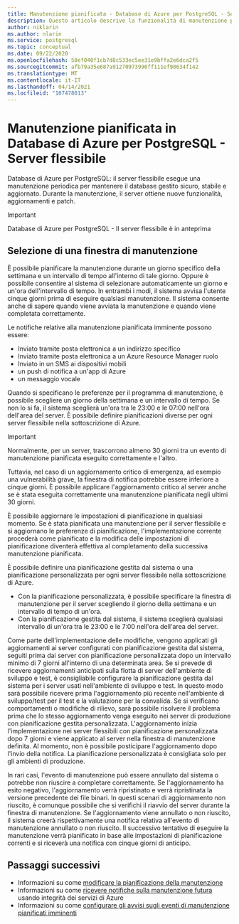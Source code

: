 ```yaml
---
title: Manutenzione pianificata - Database di Azure per PostgreSQL - Server flessibile
description: Questo articolo descrive la funzionalità di manutenzione pianificata nel server flessibile di Database di Azure per PostgreSQL.
author: niklarin
ms.author: nlarin
ms.service: postgresql
ms.topic: conceptual
ms.date: 09/22/2020
ms.openlocfilehash: 50ef040f1cb7d8c533ec5ee31e9bffa2e6dca2f5
ms.sourcegitcommit: afb79a35e687a91270973990ff111ef90634f142
ms.translationtype: MT
ms.contentlocale: it-IT
ms.lasthandoff: 04/14/2021
ms.locfileid: "107478013"
---
```

# <a name="scheduled-maintenance-in-azure-database-for-postgresql--flexible-server"></a>Manutenzione pianificata in Database di Azure per PostgreSQL - Server flessibile
 
Database di Azure per PostgreSQL: il server flessibile esegue una manutenzione periodica per mantenere il database gestito sicuro, stabile e aggiornato. Durante la manutenzione, il server ottiene nuove funzionalità, aggiornamenti e patch.
 
> [!IMPORTANT]
> Database di Azure per PostgreSQL - Il server flessibile è in anteprima
 
## <a name="selecting-a-maintenance-window"></a>Selezione di una finestra di manutenzione
 
È possibile pianificare la manutenzione durante un giorno specifico della settimana e un intervallo di tempo all'interno di tale giorno. Oppure è possibile consentire al sistema di selezionare automaticamente un giorno e un'ora dell'intervallo di tempo. In entrambi i modi, il sistema avvisa l'utente cinque giorni prima di eseguire qualsiasi manutenzione. Il sistema consente anche di sapere quando viene avviata la manutenzione e quando viene completata correttamente.
 
Le notifiche relative alla manutenzione pianificata imminente possono essere:
 
* Inviato tramite posta elettronica a un indirizzo specifico
* Inviato tramite posta elettronica a un Azure Resource Manager ruolo
* Inviato in un SMS ai dispositivi mobili
* un push di notifica a un'app di Azure
* un messaggio vocale
 
Quando si specificano le preferenze per il programma di manutenzione, è possibile scegliere un giorno della settimana e un intervallo di tempo. Se non lo si fa, il sistema sceglierà un'ora tra le 23:00 e le 07:00 nell'ora dell'area del server. È possibile definire pianificazioni diverse per ogni server flessibile nella sottoscrizione di Azure. 
 
> [!IMPORTANT]
> Normalmente, per un server, trascorrono almeno 30 giorni tra un evento di manutenzione pianificata eseguito correttamente e l'altro.
>
> Tuttavia, nel caso di un aggiornamento critico di emergenza, ad esempio una vulnerabilità grave, la finestra di notifica potrebbe essere inferiore a cinque giorni. È possibile applicare l'aggiornamento critico al server anche se è stata eseguita correttamente una manutenzione pianificata negli ultimi 30 giorni.

È possibile aggiornare le impostazioni di pianificazione in qualsiasi momento. Se è stata pianificata una manutenzione per il server flessibile e si aggiornano le preferenze di pianificazione, l'implementazione corrente procederà come pianificato e la modifica delle impostazioni di pianificazione diventerà effettiva al completamento della successiva manutenzione pianificata.

È possibile definire una pianificazione gestita dal sistema o una pianificazione personalizzata per ogni server flessibile nella sottoscrizione di Azure.  
* Con la pianificazione personalizzata, è possibile specificare la finestra di manutenzione per il server scegliendo il giorno della settimana e un intervallo di tempo di un'ora.  
* Con la pianificazione gestita dal sistema, il sistema sceglierà qualsiasi intervallo di un'ora tra le 23:00 e le 7:00 nell'ora dell'area del server.  

Come parte dell'implementazione delle modifiche, vengono applicati gli aggiornamenti ai server configurati con pianificazione gestita dal sistema, seguiti prima dai server con pianificazione personalizzata dopo un intervallo minimo di 7 giorni all'interno di una determinata area. Se si prevede di ricevere aggiornamenti anticipati sulla flotta di server dell'ambiente di sviluppo e test, è consigliabile configurare la pianificazione gestita dal sistema per i server usati nell'ambiente di sviluppo e test. In questo modo sarà possibile ricevere prima l'aggiornamento più recente nell'ambiente di sviluppo/test per il test e la valutazione per la convalida. Se si verificano comportamenti o modifiche di rilievo, sarà possibile risolvere il problema prima che lo stesso aggiornamento venga eseguito nei server di produzione con pianificazione gestita personalizzata. L'aggiornamento inizia l'implementazione nei server flessibili con pianificazione personalizzata dopo 7 giorni e viene applicato al server nella finestra di manutenzione definita. Al momento, non è possibile posticipare l'aggiornamento dopo l'invio della notifica. La pianificazione personalizzata è consigliata solo per gli ambienti di produzione. 

In rari casi, l'evento di manutenzione può essere annullato dal sistema o potrebbe non riuscire a completare correttamente. Se l'aggiornamento ha esito negativo, l'aggiornamento verrà ripristinato e verrà ripristinata la versione precedente dei file binari. In questi scenari di aggiornamento non riuscito, è comunque possibile che si verifichi il riavvio del server durante la finestra di manutenzione. Se l'aggiornamento viene annullato o non riuscito, il sistema creerà rispettivamente una notifica relativa all'evento di manutenzione annullato o non riuscito. Il successivo tentativo di eseguire la manutenzione verrà pianificato in base alle impostazioni di pianificazione correnti e si riceverà una notifica con cinque giorni di anticipo. 

 
## <a name="next-steps"></a>Passaggi successivi
 
* Informazioni su come [modificare la pianificazione della manutenzione](how-to-maintenance-portal.md)
* Informazioni su come [ricevere notifiche sulla manutenzione futura](../../service-health/service-notifications.md) usando integrità dei servizi di Azure
* Informazioni su come [configurare gli avvisi sugli eventi di manutenzione pianificati imminenti](../../service-health/resource-health-alert-monitor-guide.md)
